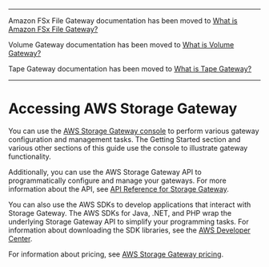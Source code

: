 --------

Amazon FSx File Gateway documentation has been moved to [What is Amazon FSx File Gateway?](https://docs.aws.amazon.com/filegateway/latest/filefsxw/WhatIsStorageGateway.html)

Volume Gateway documentation has been moved to [What is Volume Gateway?](https://docs.aws.amazon.com/storagegateway/latest/vgw/WhatIsStorageGateway.html)

Tape Gateway documentation has been moved to [What is Tape Gateway?](https://docs.aws.amazon.com/storagegateway/latest/tgw/WhatIsStorageGateway.html)

--------

# Accessing AWS Storage Gateway<a name="WhatIsAPIIntro"></a>

You can use the [AWS Storage Gateway console](https://console.aws.amazon.com/storagegateway/home) to perform various gateway configuration and management tasks\. The Getting Started section and various other sections of this guide use the console to illustrate gateway functionality\.

Additionally, you can use the AWS Storage Gateway API to programmatically configure and manage your gateways\. For more information about the API, see [API Reference for Storage Gateway](AWSStorageGatewayAPI.md)\. 

You can also use the AWS SDKs to develop applications that interact with Storage Gateway\. The AWS SDKs for Java, \.NET, and PHP wrap the underlying Storage Gateway API to simplify your programming tasks\. For information about downloading the SDK libraries, see the [AWS Developer Center](http://aws.amazon.com/code)\.

For information about pricing, see [AWS Storage Gateway pricing](http://aws.amazon.com/storagegateway/pricing)\.